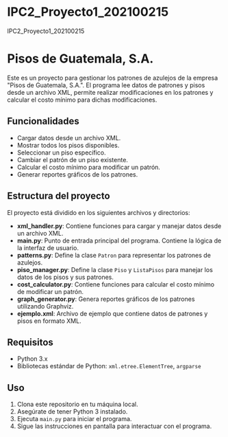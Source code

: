 # IPC2_Proyecto1_202100215
IPC2_Proyecto1_202100215
# Pisos de Guatemala, S.A.

Este es un proyecto para gestionar los patrones de azulejos de la empresa "Pisos de Guatemala, S.A.". El programa lee datos de patrones y pisos desde un archivo XML, permite realizar modificaciones en los patrones y calcular el costo mínimo para dichas modificaciones.

## Funcionalidades

- Cargar datos desde un archivo XML.
- Mostrar todos los pisos disponibles.
- Seleccionar un piso específico.
- Cambiar el patrón de un piso existente.
- Calcular el costo mínimo para modificar un patrón.
- Generar reportes gráficos de los patrones.

## Estructura del proyecto

El proyecto está dividido en los siguientes archivos y directorios:

- **xml_handler.py**: Contiene funciones para cargar y manejar datos desde un archivo XML.
- **main.py**: Punto de entrada principal del programa. Contiene la lógica de la interfaz de usuario.
- **patterns.py**: Define la clase `Patron` para representar los patrones de azulejos.
- **piso_manager.py**: Define la clase `Piso` y `ListaPisos` para manejar los datos de los pisos y sus patrones.
- **cost_calculator.py**: Contiene funciones para calcular el costo mínimo de modificar un patrón.
- **graph_generator.py**: Genera reportes gráficos de los patrones utilizando Graphviz.
- **ejemplo.xml**: Archivo de ejemplo que contiene datos de patrones y pisos en formato XML.

## Requisitos

- Python 3.x
- Bibliotecas estándar de Python: `xml.etree.ElementTree`, `argparse`

## Uso

1. Clona este repositorio en tu máquina local.
2. Asegúrate de tener Python 3 instalado.
3. Ejecuta `main.py` para iniciar el programa.
4. Sigue las instrucciones en pantalla para interactuar con el programa.
